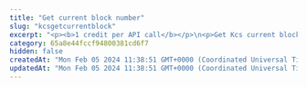```yaml
---
title: "Get current block number"
slug: "kcsgetcurrentblock"
excerpt: "<p><b>1 credit per API call</b></p>\n<p>Get Kcs current block number. This is the number of the latest block in the blockchain.</p>"
category: 65a8e44fccf94800381cd6f7
hidden: false
createdAt: "Mon Feb 05 2024 11:38:51 GMT+0000 (Coordinated Universal Time)"
updatedAt: "Mon Feb 05 2024 11:38:51 GMT+0000 (Coordinated Universal Time)"
---
```

